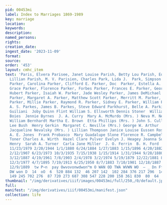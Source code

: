 ```yaml
---
pid: 00453mi
label: Index to Marriages 1869-1989
key: marriage
location: 
keywords: 
description: 
named_persons: 
rights: 
creation_date: 
ingest_date: '2023-11-09'
format: 
source: 
order: '453'
layout: cmhc_item
text: 'Paris, Elvera Parisee, Janet Louise Parish, Betty Lou Parish, Edith  Parish,
  Lillian Parish, M. V. Parisien, Charles Park, Lida J.  Park, Simpson  Parker, Alexander
  Parker, Carolina Parker, Clifford E. Parker, Doc  Parker, Estella A. Parker, Evelyn
  Grace Parker, Florence Parker, Forbes Parker, Frances E. Parker, George W. Parker,
  Hubert Parker, Isaiah W. Parker, Jade Wesley Parker, James DeMichael Parker, Margaret
  Parker, Margaret A. Parker, Matthew Scott Parker, Merritt M. Parker, Michael Lee
  Parker, Millie Parker, Raymond R. Parker, Sidney E. Parker, William Parker, William
  A. S. Parkes, James B. Parkes, Steve Edward Parkhurst, Belle A. Parkins, Anna L.  Rodolfo
  Guiliani  Joby Quinn Flint William S. Ellsworth Dennis Stoner  William B. Dixon  Elfie
  Boies  Jennie Byrnes  J. A. Curry  Mary A. McMurdo (Mrs. ) Neva M. Nelson  John
  William Bernhardt Martha E. Brown  Etta Phillips (Mrs. ) John S. Cullen  Raymond
  Lee Bush  Henry Gerkin  Margaret C. Neville (Mrs.) George W. Arthur  Mary E. Gregory
  Jacqueline Nevalsky (Mrs. ) Lillian Thompson Janice Louise Eussen Rose Marie Bernhardt
  A. E. Jones  Frank Probasco  Mary Guadalupe Slone Florence R. Campbell Barbara Lee
  Toner Charles A. Wirth  Hazel Clare Pulver Evelyn J. Heagey Joanna Sullivan  Addie
  Henry  Sarah A. Turner  Carla Jane Miller  J. O. Ferrin  B. H. Ford  443  8/14/1912
  11/23/1979 2/20/1944 1/1/1880 6/24/1884 1/27/1883 1/15/1896 4/20/1882 12/25/1894
  2/12/1907 6/23/1973 10/3/1935 7/15/1938 1/15/1914 1/31/1944 9/28/1880 7/2/1890 9/6/1883
  3/12/1887 4/19/1961 7/8/1903 2/4/1978 3/2/1974 5/19/1879 12/22/1881 8/10/1986 7/27/1934
  12/3/1977 4/7/1895 7/19/1913 6/25/1950 8/7/1883 7/10/1901 12/18/1887 7/3/1979 11/10/1881
  12/9/1889  tw P~n  pay Owvovonwdwon™m O WAN OD TWA WVWN WO  — _ Dn Ff Ff NI ©  477  14  Cn
  DW won D  14  oO  6  520 884 132  46 207 142  102 284 376 217 296  14  130 15 93  323
  149 245 702 276  87 720 273 687 308 547 228 200 158 361 830  80  64 '
thumbnail: "/img/derivatives/iiif/images/00453mi/full/250,/0/default.jpg"
full: 
manifest: "/img/derivatives/iiif/00453mi/manifest.json"
collection: life
---
```

